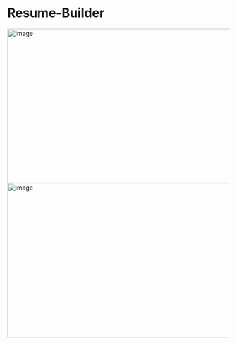 # Resume-Builder





<img width="550" height="350" alt="image" src="https://github.com/user-attachments/assets/b2092de0-7a95-4e4b-8fbe-e46f40a5e8d7" />



<img width="550" height="350" alt="image" src="https://github.com/user-attachments/assets/a16d8155-c6f7-4601-a4a9-44b838277f74" />
